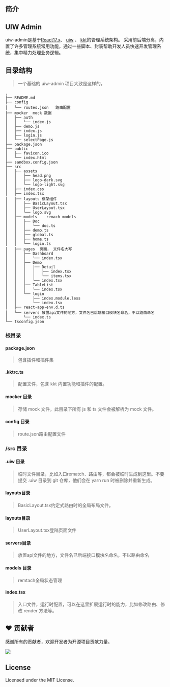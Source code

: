 ## 简介

UIW Admin
---

uiw-admin是基于[React17.x](https://react.docschina.org/)、 [uiw](https://github.com/uiwjs/uiw/) 、  [kkt](https://github.com/kktjs/kkt)的管理系统架构。 采用前后端分离，内置了许多管理系统常用功能，通过一些脚本、封装帮助开发人员快速开发管理系统，集中精力处理业务逻辑。

## 目录结构
> 一个基础的 uiw-admin 项目大致是这样的，
```
.
├── README.md
├── config
│   └── routes.json   路由配置
├── mocker  mock 数据
│   ├── auth
│   │   └── index.js
│   ├── demo.js
│   ├── index.js
│   ├── login.js
│   └── selectPage.js
├── package.json
├── public
│   ├── favicon.ico
│   └── index.html
├── sandbox.config.json
├── src
│   ├── assets
│   │   ├── head.png
│   │   ├── logo-dark.svg
│   │   └── logo-light.svg
│   ├── index.css
│   ├── index.tsx
│   ├── layouts 框架组件
│   │   ├── BasicLayout.tsx
│   │   ├── UserLayout.tsx
│   │   └── logo.svg
│   ├── models    remach models
│   │   ├── Doc
│   │   │   └── doc.ts
│   │   ├── demo.ts
│   │   ├── global.ts
│   │   ├── home.ts
│   │   └── login.ts
│   ├── pages  页面， 文件名大写
│   │   ├── Dashboard
│   │   │   └── index.tsx
│   │   ├── Demo
│   │   │   ├── Detail
│   │   │   │   ├── index.tsx
│   │   │   │   └── items.tsx
│   │   │   └── index.tsx
│   │   ├── TableList
│   │   │   └── index.tsx
│   │   └── login
│   │       ├── index.module.less
│   │       └── index.tsx
│   ├── react-app-env.d.ts
│   └── servers 放置api文件的地方，文件名已后端接口模块名命名，不以路由命名
│       └── index.ts
└── tsconfig.json

```

### 根目录

#### package.json
> 包含插件和插件集

#### .kktrc.ts
> 配置文件，包含 kkt 内置功能和插件的配置。

#### mocker 目录
> 存储 mock 文件，此目录下所有 js 和 ts 文件会被解析为 mock 文件。

#### config 目录
> route.json路由配置文件

### /src 目录

#### .uiw 目录
> 临时文件目录，比如入口rematch、路由等，都会被临时生成到这里。不要提交 .uiw 目录到 git 仓库，他们会在 yarn run 时被删除并重新生成。

#### layouts目录
> BasicLayout.tsx约定式路由时的全局布局文件。

#### layouts目录
> UserLayout.tsx登陆页面文件

#### servers目录
> 放置api文件的地方，文件名已后端接口模块名命名，不以路由命名

#### models 目录
> remtach全局状态管理

#### index.tsx
> 入口文件，运行时配置，可以在这里扩展运行时的能力，比如修改路由、修改 render 方法等。

##  ❤️ 贡献者

感谢所有的贡献者，欢迎开发者为开源项目贡献力量。

<a href="https://github.com/uiwjs/uiw-admin/graphs/contributors">
  <img src="https://uiwjs.github.io/uiw-admin/CONTRIBUTORS.svg" />
</a>

## License

Licensed under the MIT License.